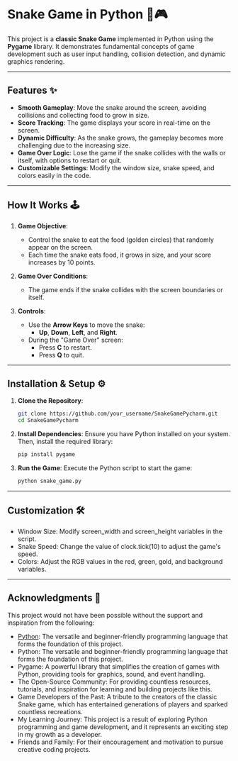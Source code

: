 # Snake Game in Python 🐍🎮

This project is a **classic Snake Game** implemented in Python using the **Pygame** library. It demonstrates fundamental concepts of game development such as user input handling, collision detection, and dynamic graphics rendering.

---

## Features ✨

- **Smooth Gameplay**: Move the snake around the screen, avoiding collisions and collecting food to grow in size.
- **Score Tracking**: The game displays your score in real-time on the screen.
- **Dynamic Difficulty**: As the snake grows, the gameplay becomes more challenging due to the increasing size.
- **Game Over Logic**: Lose the game if the snake collides with the walls or itself, with options to restart or quit.
- **Customizable Settings**: Modify the window size, snake speed, and colors easily in the code.

---

## How It Works 🕹️

1. **Game Objective**: 
   - Control the snake to eat the food (golden circles) that randomly appear on the screen.
   - Each time the snake eats food, it grows in size, and your score increases by 10 points.

2. **Game Over Conditions**: 
   - The game ends if the snake collides with the screen boundaries or itself.

3. **Controls**:
   - Use the **Arrow Keys** to move the snake:
     - **Up**, **Down**, **Left**, and **Right**.
   - During the "Game Over" screen:
     - Press **C** to restart.
     - Press **Q** to quit.

---

## Installation & Setup ⚙️

1. **Clone the Repository**:
   ```bash
   git clone https://github.com/your_username/SnakeGamePycharm.git
   cd SnakeGamePycharm

2. **Install Dependencies**: Ensure you have Python installed on your system. Then, install the required library:
   ```bash
   pip install pygame

3. **Run the Game**: Execute the Python script to start the game:
   ```bash
   python snake_game.py

---

## Customization 🛠️
   - Window Size: Modify screen_width and screen_height variables in the script.
   - Snake Speed: Change the value of clock.tick(10) to adjust the game's speed.
   - Colors: Adjust the RGB values in the red, green, gold, and background variables.

---

## Acknowledgments 🙌
This project would not have been possible without the support and inspiration from the following:
   - <a href="https://www.python.org/"> Python</a>: The versatile and beginner-friendly programming language that forms the foundation of this project.
   - Python: The versatile and beginner-friendly programming language that forms the foundation of this project.
   - Pygame: A powerful library that simplifies the creation of games with Python, providing tools for graphics, sound, and event handling.
   - The Open-Source Community: For providing countless resources, tutorials, and inspiration for learning and building projects like this.
   - Game Developers of the Past: A tribute to the creators of the classic Snake game, which has entertained generations of players and sparked countless recreations.
   - My Learning Journey: This project is a result of exploring Python programming and game development, and it represents an exciting step in my growth as a developer.
   - Friends and Family: For their encouragement and motivation to pursue creative coding projects.
